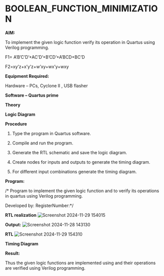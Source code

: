 # BOOLEAN_FUNCTION_MINIMIZATION

**AIM:**

To implement the given logic function verify its operation in Quartus using Verilog programming.

F1= A’B’C’D’+AC’D’+B’CD’+A’BCD+BC’D 

F2=xy’z+x’y’z+w’xy+wx’y+wxy

**Equipment Required:**

Hardware – PCs, Cyclone II , USB flasher

**Software – Quartus prime**

**Theory**

**Logic Diagram**

**Procedure**

1.	Type the program in Quartus software.

2.	Compile and run the program.

3.	Generate the RTL schematic and save the logic diagram.

4.	Create nodes for inputs and outputs to generate the timing diagram.

5.	For different input combinations generate the timing diagram.


**Program:**

/* Program to implement the given logic function and to verify its operations in quartus using Verilog programming. 

Developed by: RegisterNumber:*/


**RTL realization**
![Screenshot 2024-11-29 154015](https://github.com/user-attachments/assets/e4ab7323-22e8-4ca3-8cb1-6fae6f018ed3)



**Output:**
![Screenshot 2024-11-28 143130](https://github.com/user-attachments/assets/d25e4a93-adec-4ba0-88b2-113fa8f87717)


**RTL**
![Screenshot 2024-11-29 154310](https://github.com/user-attachments/assets/02666618-28e9-4d88-8020-98a5884419c2)



**Timing Diagram**

**Result:**

Thus the given logic functions are implemented using and their operations are verified using Verilog programming.

